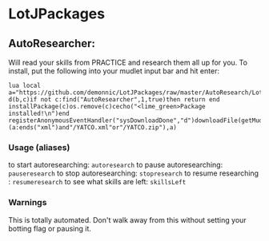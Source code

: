 # LotJPackages
## AutoResearcher:  
Will read your skills from PRACTICE and research them all up for you. To install, put the following into your mudlet input bar and hit enter:
```
lua local a="https://github.com/demonnic/LotJPackages/raw/master/AutoResearch/LotjAutoresearcher.xml"function d(b,c)if not c:find("AutoResearcher",1,true)then return end installPackage(c)os.remove(c)cecho("<lime_green>Package installed!\n")end registerAnonymousEventHandler("sysDownloadDone","d")downloadFile(getMudletHomeDir()..(a:ends("xml")and"/YATCO.xml"or"/YATCO.zip"),a)
```

### Usage (aliases)
to start autoresearching: `autoresearch`
to pause autoresearching: `pauseresearch`
to stop  autoresearching: `stopresearch`
to resume researching   : `resumeresearch`
to see what skills are left: `skillsLeft`

### Warnings
This is totally automated. Don't walk away from this without setting your botting flag or pausing it.

